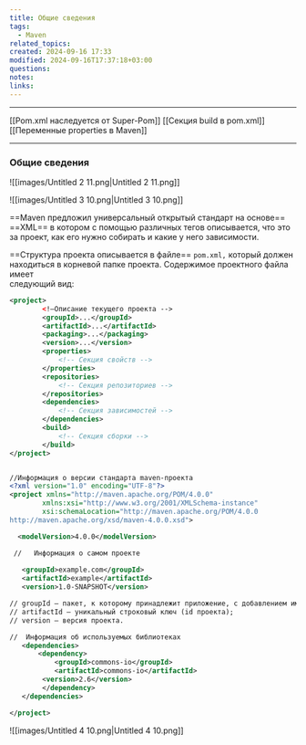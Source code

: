 ```yaml
---
title: Общие сведения
tags:
  - Maven
related_topics: 
created: 2024-09-16 17:33
modified: 2024-09-16T17:37:18+03:00
questions: 
notes: 
links: 
---
```


---
[[Pom.xml наследуется от Super-Pom]]
[[Секция build в pom.xml]]
[[Переменные properties в Maven]]

---

### Общие сведения

![[images/Untitled 2 11.png|Untitled 2 11.png]]

![[images/Untitled 3 10.png|Untitled 3 10.png]]


==Maven предложил универсальный открытый стандарт на основе== ==XML== в котором с помощью различных тегов описывается, что это за проект, как его нужно собирать и какие у него зависимости.

==Структура проекта описывается в файле== `pom.xml,` который должен  
находиться в корневой папке проекта. Содержимое проектного файла имеет  
следующий вид:  

```XML
<project>
        <!—Описание текущего проекта -->
        <groupId>...</groupId>
        <artifactId>...</artifactId>
        <packaging>...</packaging>
        <version>...</version>
        <properties>
            <!-- Секция свойств -->
        </properties>
        <repositories>
            <!-- Секция репозиториев -->
        </repositories>
        <dependencies>
            <!-- Секция зависимостей -->
        </dependencies>
        <build>
            <!-- Секция сборки -->
        </build>
</project>
```

```XML

//Информация о версии стандарта maven-проекта
<?xml version="1.0" encoding="UTF-8"?>
<project xmlns="http://maven.apache.org/POM/4.0.0"
        xmlns:xsi="http://www.w3.org/2001/XMLSchema-instance"
        xsi:schemaLocation="http://maven.apache.org/POM/4.0.0
http://maven.apache.org/xsd/maven-4.0.0.xsd">

  <modelVersion>4.0.0</modelVersion>

 //   Информация о самом проекте
 
   <groupId>example.com</groupId>
   <artifactId>example</artifactId>
   <version>1.0-SNAPSHOT</version>

// groupId – пакет, к которому принадлежит приложение, с добавлением имени домена;
// artifactId – уникальный строковый ключ (id проекта);
// version – версия проекта.

//  Информация об используемых библиотеках
   <dependencies>
       <dependency>
           <groupId>commons-io</groupId>
           <artifactId>commons-io</artifactId>
        <version>2.6</version>
        </dependency>
   </dependencies>

</project>
```

![[images/Untitled 4 10.png|Untitled 4 10.png]]
